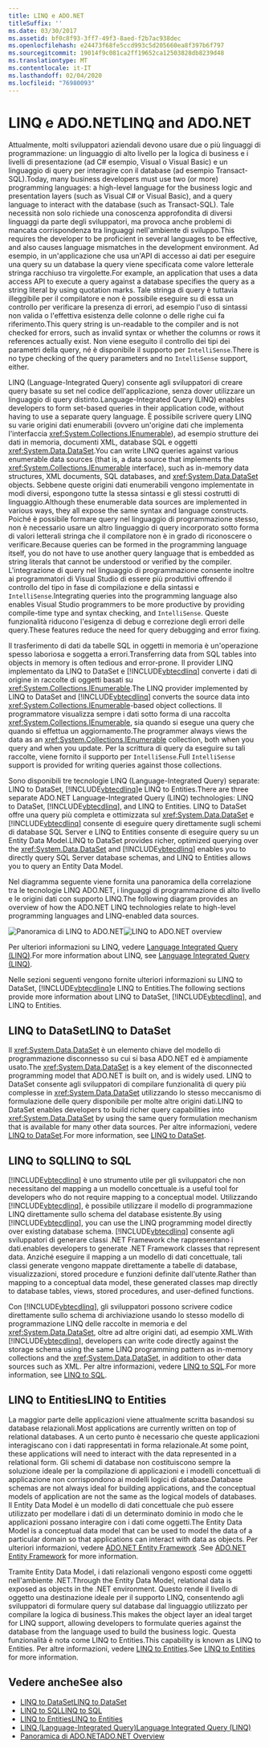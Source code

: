 ```yaml
---
title: LINQ e ADO.NET
titleSuffix: ''
ms.date: 03/30/2017
ms.assetid: bf0c8f93-3ff7-49f3-8aed-f2b7ac938dec
ms.openlocfilehash: e24473f68fe5ccd993c5d205660ea8f397b6f797
ms.sourcegitcommit: 19014f9c081ca2ff19652ca12503828db8239d48
ms.translationtype: MT
ms.contentlocale: it-IT
ms.lasthandoff: 02/04/2020
ms.locfileid: "76980093"
---
```

# <a name="linq-and-adonet"></a><span data-ttu-id="25e27-102">LINQ e ADO.NET</span><span class="sxs-lookup"><span data-stu-id="25e27-102">LINQ and ADO.NET</span></span>
<span data-ttu-id="25e27-103">Attualmente, molti sviluppatori aziendali devono usare due o più linguaggi di programmazione: un linguaggio di alto livello per la logica di business e i livelli di presentazione (ad C# esempio, Visual o Visual Basic) e un linguaggio di query per interagire con il database (ad esempio Transact-SQL).</span><span class="sxs-lookup"><span data-stu-id="25e27-103">Today, many business developers must use two (or more) programming languages: a high-level language for the business logic and presentation layers (such as Visual C# or Visual Basic), and a query language to interact with the database (such as Transact-SQL).</span></span> <span data-ttu-id="25e27-104">Tale necessità non solo richiede una conoscenza approfondita di diversi linguaggi da parte degli sviluppatori, ma provoca anche problemi di mancata corrispondenza tra linguaggi nell'ambiente di sviluppo.</span><span class="sxs-lookup"><span data-stu-id="25e27-104">This requires the developer to be proficient in several languages to be effective, and also causes language mismatches in the development environment.</span></span> <span data-ttu-id="25e27-105">Ad esempio, in un'applicazione che usa un'API di accesso ai dati per eseguire una query su un database la query viene specificata come valore letterale stringa racchiuso tra virgolette.</span><span class="sxs-lookup"><span data-stu-id="25e27-105">For example, an application that uses a data access API to execute a query against a database specifies the query as a string literal by using quotation marks.</span></span> <span data-ttu-id="25e27-106">Tale stringa di query è tuttavia illeggibile per il compilatore e non è possibile eseguire su di essa un controllo per verificare la presenza di errori, ad esempio l'uso di sintassi non valida o l'effettiva esistenza delle colonne o delle righe cui fa riferimento.</span><span class="sxs-lookup"><span data-stu-id="25e27-106">This query string is un-readable to the compiler and is not checked for errors, such as invalid syntax or whether the columns or rows it references actually exist.</span></span> <span data-ttu-id="25e27-107">Non viene eseguito il controllo dei tipi dei parametri della query, né è disponibile il supporto per `IntelliSense`.</span><span class="sxs-lookup"><span data-stu-id="25e27-107">There is no type checking of the query parameters and no `IntelliSense` support, either.</span></span>  
  
 <span data-ttu-id="25e27-108">LINQ (Language-Integrated Query) consente agli sviluppatori di creare query basate su set nel codice dell'applicazione, senza dover utilizzare un linguaggio di query distinto.</span><span class="sxs-lookup"><span data-stu-id="25e27-108">Language-Integrated Query (LINQ) enables developers to form set-based queries in their application code, without having to use a separate query language.</span></span> <span data-ttu-id="25e27-109">È possibile scrivere query LINQ su varie origini dati enumerabili (ovvero un'origine dati che implementa l'interfaccia <xref:System.Collections.IEnumerable>), ad esempio strutture dei dati in memoria, documenti XML, database SQL e oggetti <xref:System.Data.DataSet>.</span><span class="sxs-lookup"><span data-stu-id="25e27-109">You can write LINQ queries against various enumerable data sources (that is, a data source that implements the <xref:System.Collections.IEnumerable> interface), such as in-memory data structures, XML documents, SQL databases, and <xref:System.Data.DataSet> objects.</span></span> <span data-ttu-id="25e27-110">Sebbene queste origini dati enumerabili vengono implementate in modi diversi, espongono tutte la stessa sintassi e gli stessi costrutti di linguaggio.</span><span class="sxs-lookup"><span data-stu-id="25e27-110">Although these enumerable data sources are implemented in various ways, they all expose the same syntax and language constructs.</span></span> <span data-ttu-id="25e27-111">Poiché è possibile formare query nel linguaggio di programmazione stesso, non è necessario usare un altro linguaggio di query incorporato sotto forma di valori letterali stringa che il compilatore non è in grado di riconoscere o verificare.</span><span class="sxs-lookup"><span data-stu-id="25e27-111">Because queries can be formed in the programming language itself, you do not have to use another query language that is embedded as string literals that cannot be understood or verified by the compiler.</span></span> <span data-ttu-id="25e27-112">L'integrazione di query nel linguaggio di programmazione consente inoltre ai programmatori di Visual Studio di essere più produttivi offrendo il controllo del tipo in fase di compilazione e della sintassi e `IntelliSense`.</span><span class="sxs-lookup"><span data-stu-id="25e27-112">Integrating queries into the programming language also enables Visual Studio programmers to be more productive by providing compile-time type and syntax checking, and `IntelliSense`.</span></span> <span data-ttu-id="25e27-113">Queste funzionalità riducono l'esigenza di debug e correzione degli errori delle query.</span><span class="sxs-lookup"><span data-stu-id="25e27-113">These features reduce the need for query debugging and error fixing.</span></span>  
  
 <span data-ttu-id="25e27-114">Il trasferimento di dati da tabelle SQL in oggetti in memoria è un'operazione spesso laboriosa e soggetta a errori.</span><span class="sxs-lookup"><span data-stu-id="25e27-114">Transferring data from SQL tables into objects in memory is often tedious and error-prone.</span></span> <span data-ttu-id="25e27-115">Il provider LINQ implementato da LINQ to DataSet e [!INCLUDE[vbtecdlinq](../../../../includes/vbtecdlinq-md.md)] converte i dati di origine in raccolte di oggetti basati su <xref:System.Collections.IEnumerable>.</span><span class="sxs-lookup"><span data-stu-id="25e27-115">The LINQ provider implemented by LINQ to DataSet and [!INCLUDE[vbtecdlinq](../../../../includes/vbtecdlinq-md.md)] converts the source data into <xref:System.Collections.IEnumerable>-based object collections.</span></span> <span data-ttu-id="25e27-116">Il programmatore visualizza sempre i dati sotto forma di una raccolta <xref:System.Collections.IEnumerable>, sia quando si esegue una query che quando si effettua un aggiornamento.</span><span class="sxs-lookup"><span data-stu-id="25e27-116">The programmer always views the data as an <xref:System.Collections.IEnumerable> collection, both when you query and when you update.</span></span> <span data-ttu-id="25e27-117">Per la scrittura di query da eseguire su tali raccolte, viene fornito il supporto per `IntelliSense`.</span><span class="sxs-lookup"><span data-stu-id="25e27-117">Full `IntelliSense` support is provided for writing queries against those collections.</span></span>  
  
 <span data-ttu-id="25e27-118">Sono disponibili tre tecnologie LINQ (Language-Integrated Query) separate: LINQ to DataSet, [!INCLUDE[vbtecdlinq](../../../../includes/vbtecdlinq-md.md)]e LINQ to Entities.</span><span class="sxs-lookup"><span data-stu-id="25e27-118">There are three separate ADO.NET Language-Integrated Query (LINQ) technologies: LINQ to DataSet, [!INCLUDE[vbtecdlinq](../../../../includes/vbtecdlinq-md.md)], and LINQ to Entities.</span></span> <span data-ttu-id="25e27-119">LINQ to DataSet offre una query più completa e ottimizzata sul <xref:System.Data.DataSet> e [!INCLUDE[vbtecdlinq](../../../../includes/vbtecdlinq-md.md)] consente di eseguire query direttamente sugli schemi di database SQL Server e LINQ to Entities consente di eseguire query su un Entity Data Model.</span><span class="sxs-lookup"><span data-stu-id="25e27-119">LINQ to DataSet provides richer, optimized querying over the <xref:System.Data.DataSet> and [!INCLUDE[vbtecdlinq](../../../../includes/vbtecdlinq-md.md)] enables you to directly query SQL Server database schemas, and LINQ to Entities allows you to query an Entity Data Model.</span></span>  
  
 <span data-ttu-id="25e27-120">Nel diagramma seguente viene fornita una panoramica della correlazione tra le tecnologie LINQ ADO.NET, i linguaggi di programmazione di alto livello e le origini dati con supporto LINQ.</span><span class="sxs-lookup"><span data-stu-id="25e27-120">The following diagram provides an overview of how the ADO.NET LINQ technologies relate to high-level programming languages and LINQ-enabled data sources.</span></span>  
  
 <span data-ttu-id="25e27-121">![Panoramica di LINQ to ADO.NET](./media/dpue-linqtoadonetoverview-bpuedev11.gif "DPUE_LinqToAdoNetOverview_bpuedev11")</span><span class="sxs-lookup"><span data-stu-id="25e27-121">![LINQ to ADO.NET overview](./media/dpue-linqtoadonetoverview-bpuedev11.gif "DPUE_LinqToAdoNetOverview_bpuedev11")</span></span>  
  
 <span data-ttu-id="25e27-122">Per ulteriori informazioni su LINQ, vedere [Language Integrated Query (LINQ)](../../../csharp/programming-guide/concepts/linq/index.md).</span><span class="sxs-lookup"><span data-stu-id="25e27-122">For more information about LINQ, see [Language Integrated Query (LINQ)](../../../csharp/programming-guide/concepts/linq/index.md).</span></span>
  
 <span data-ttu-id="25e27-123">Nelle sezioni seguenti vengono fornite ulteriori informazioni su LINQ to DataSet, [!INCLUDE[vbtecdlinq](../../../../includes/vbtecdlinq-md.md)]e LINQ to Entities.</span><span class="sxs-lookup"><span data-stu-id="25e27-123">The following sections provide more information about LINQ to DataSet, [!INCLUDE[vbtecdlinq](../../../../includes/vbtecdlinq-md.md)], and LINQ to Entities.</span></span>  
  
## <a name="linq-to-dataset"></a><span data-ttu-id="25e27-124">LINQ to DataSet</span><span class="sxs-lookup"><span data-stu-id="25e27-124">LINQ to DataSet</span></span>  
 <span data-ttu-id="25e27-125">Il <xref:System.Data.DataSet> è un elemento chiave del modello di programmazione disconnesso su cui si basa ADO.NET ed è ampiamente usato.</span><span class="sxs-lookup"><span data-stu-id="25e27-125">The <xref:System.Data.DataSet> is a key element of the disconnected programming model that ADO.NET is built on, and is widely used.</span></span> <span data-ttu-id="25e27-126">LINQ to DataSet consente agli sviluppatori di compilare funzionalità di query più complesse in <xref:System.Data.DataSet> utilizzando lo stesso meccanismo di formulazione delle query disponibile per molte altre origini dati.</span><span class="sxs-lookup"><span data-stu-id="25e27-126">LINQ to DataSet enables developers to build richer query capabilities into <xref:System.Data.DataSet> by using the same query formulation mechanism that is available for many other data sources.</span></span> <span data-ttu-id="25e27-127">Per altre informazioni, vedere [LINQ to DataSet](linq-to-dataset.md).</span><span class="sxs-lookup"><span data-stu-id="25e27-127">For more information, see [LINQ to DataSet](linq-to-dataset.md).</span></span>  
  
## <a name="linq-to-sql"></a><span data-ttu-id="25e27-128">LINQ to SQL</span><span class="sxs-lookup"><span data-stu-id="25e27-128">LINQ to SQL</span></span>  
 [!INCLUDE[vbtecdlinq](../../../../includes/vbtecdlinq-md.md)] <span data-ttu-id="25e27-129">è uno strumento utile per gli sviluppatori che non necessitano del mapping a un modello concettuale.</span><span class="sxs-lookup"><span data-stu-id="25e27-129">is a useful tool for developers who do not require mapping to a conceptual model.</span></span> <span data-ttu-id="25e27-130">Utilizzando [!INCLUDE[vbtecdlinq](../../../../includes/vbtecdlinq-md.md)], è possibile utilizzare il modello di programmazione LINQ direttamente sullo schema del database esistente.</span><span class="sxs-lookup"><span data-stu-id="25e27-130">By using [!INCLUDE[vbtecdlinq](../../../../includes/vbtecdlinq-md.md)], you can use the LINQ programming model directly over existing database schema.</span></span> [!INCLUDE[vbtecdlinq](../../../../includes/vbtecdlinq-md.md)] <span data-ttu-id="25e27-131">consente agli sviluppatori di generare classi .NET Framework che rappresentano i dati.</span><span class="sxs-lookup"><span data-stu-id="25e27-131">enables developers to generate .NET Framework classes that represent data.</span></span> <span data-ttu-id="25e27-132">Anziché eseguire il mapping a un modello di dati concettuale, tali classi generate vengono mappate direttamente a tabelle di database, visualizzazioni, stored procedure e funzioni definite dall'utente.</span><span class="sxs-lookup"><span data-stu-id="25e27-132">Rather than mapping to a conceptual data model, these generated classes map directly to database tables, views, stored procedures, and user-defined functions.</span></span>  
  
 <span data-ttu-id="25e27-133">Con [!INCLUDE[vbtecdlinq](../../../../includes/vbtecdlinq-md.md)], gli sviluppatori possono scrivere codice direttamente sullo schema di archiviazione usando lo stesso modello di programmazione LINQ delle raccolte in memoria e del <xref:System.Data.DataSet>, oltre ad altre origini dati, ad esempio XML.</span><span class="sxs-lookup"><span data-stu-id="25e27-133">With [!INCLUDE[vbtecdlinq](../../../../includes/vbtecdlinq-md.md)], developers can write code directly against the storage schema using the same LINQ programming pattern as in-memory collections and the <xref:System.Data.DataSet>, in addition to other data sources such as XML.</span></span> <span data-ttu-id="25e27-134">Per altre informazioni, vedere [LINQ to SQL](./sql/linq/index.md).</span><span class="sxs-lookup"><span data-stu-id="25e27-134">For more information, see [LINQ to SQL](./sql/linq/index.md).</span></span>  
  
## <a name="linq-to-entities"></a><span data-ttu-id="25e27-135">LINQ to Entities</span><span class="sxs-lookup"><span data-stu-id="25e27-135">LINQ to Entities</span></span>  
 <span data-ttu-id="25e27-136">La maggior parte delle applicazioni viene attualmente scritta basandosi su database relazionali.</span><span class="sxs-lookup"><span data-stu-id="25e27-136">Most applications are currently written on top of relational databases.</span></span> <span data-ttu-id="25e27-137">A un certo punto è necessario che queste applicazioni interagiscano con i dati rappresentati in forma relazionale.</span><span class="sxs-lookup"><span data-stu-id="25e27-137">At some point, these applications will need to interact with the data represented in a relational form.</span></span> <span data-ttu-id="25e27-138">Gli schemi di database non costituiscono sempre la soluzione ideale per la compilazione di applicazioni e i modelli concettuali di applicazione non corrispondono ai modelli logici di database.</span><span class="sxs-lookup"><span data-stu-id="25e27-138">Database schemas are not always ideal for building applications, and the conceptual models of application are not the same as the logical models of databases.</span></span> <span data-ttu-id="25e27-139">Il Entity Data Model è un modello di dati concettuale che può essere utilizzato per modellare i dati di un determinato dominio in modo che le applicazioni possano interagire con i dati come oggetti.</span><span class="sxs-lookup"><span data-stu-id="25e27-139">The Entity Data Model is a conceptual data model that can be used to model the data of a particular domain so that applications can interact with data as objects.</span></span> <span data-ttu-id="25e27-140">Per ulteriori informazioni, vedere [ADO.NET Entity Framework](./ef/index.md) .</span><span class="sxs-lookup"><span data-stu-id="25e27-140">See [ADO.NET Entity Framework](./ef/index.md) for more information.</span></span>  
  
 <span data-ttu-id="25e27-141">Tramite Entity Data Model, i dati relazionali vengono esposti come oggetti nell'ambiente .NET.</span><span class="sxs-lookup"><span data-stu-id="25e27-141">Through the Entity Data Model, relational data is exposed as objects in the .NET environment.</span></span> <span data-ttu-id="25e27-142">Questo rende il livello di oggetto una destinazione ideale per il supporto LINQ, consentendo agli sviluppatori di formulare query sul database dal linguaggio utilizzato per compilare la logica di business.</span><span class="sxs-lookup"><span data-stu-id="25e27-142">This makes the object layer an ideal target for LINQ support, allowing developers to formulate queries against the database from the language used to build the business logic.</span></span> <span data-ttu-id="25e27-143">Questa funzionalità è nota come LINQ to Entities.</span><span class="sxs-lookup"><span data-stu-id="25e27-143">This capability is known as LINQ to Entities.</span></span> <span data-ttu-id="25e27-144">Per altre informazioni, vedere [LINQ to Entities](./ef/language-reference/linq-to-entities.md).</span><span class="sxs-lookup"><span data-stu-id="25e27-144">See [LINQ to Entities](./ef/language-reference/linq-to-entities.md) for more information.</span></span>  
  
## <a name="see-also"></a><span data-ttu-id="25e27-145">Vedere anche</span><span class="sxs-lookup"><span data-stu-id="25e27-145">See also</span></span>

- [<span data-ttu-id="25e27-146">LINQ to DataSet</span><span class="sxs-lookup"><span data-stu-id="25e27-146">LINQ to DataSet</span></span>](linq-to-dataset.md)
- [<span data-ttu-id="25e27-147">LINQ to SQL</span><span class="sxs-lookup"><span data-stu-id="25e27-147">LINQ to SQL</span></span>](./sql/linq/index.md)
- [<span data-ttu-id="25e27-148">LINQ to Entities</span><span class="sxs-lookup"><span data-stu-id="25e27-148">LINQ to Entities</span></span>](./ef/language-reference/linq-to-entities.md)
- [<span data-ttu-id="25e27-149">LINQ (Language-Integrated Query)</span><span class="sxs-lookup"><span data-stu-id="25e27-149">Language Integrated Query (LINQ)</span></span>](../../../csharp/programming-guide/concepts/linq/index.md)
- [<span data-ttu-id="25e27-150">Panoramica di ADO.NET</span><span class="sxs-lookup"><span data-stu-id="25e27-150">ADO.NET Overview</span></span>](ado-net-overview.md)
